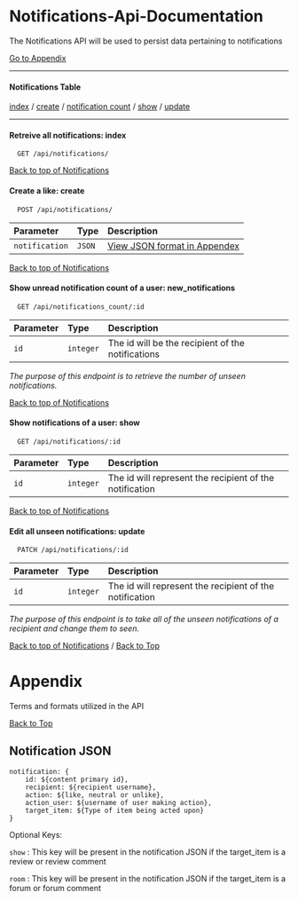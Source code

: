# Notifications-Api-Documentation

The Notifications API will be used to persist data pertaining to notifications

[Go to Appendix](#Appendix)

---
#### **Notifications Table** 
[index](#retreive-all-notifications-index) / 
[create](#create-a-like-create) / 
[notification count](#show-unread-notification-count-of-a-user-new_notifications) / 
[show](#show-notifications-of-a-user-show) / 
[update](#edit-all-unseen-notifications-update)

---
#### Retreive all notifications: index

```http
  GET /api/notifications/
```
[Back to top of Notifications](#notifications-table)

#### Create a like: create

```http
  POST /api/notifications/
```
| Parameter  | Type     | Description                    |
| :--------- | :------- | :-------------------------     |
| `notification` | `JSON` | [View JSON format in Appendex]()|

[Back to top of Notifications](#notifications-table)

#### Show unread notification count of a user: new_notifications

```http
  GET /api/notifications_count/:id
```
| Parameter  | Type     | Description                    |
| :--------- | :------- | :-------------------------     |
| `id` | `integer` | The id will be the recipient of the notifications|

*The purpose of this endpoint is to retrieve the number of unseen notifications.*

[Back to top of Notifications](#notifications-table)

#### Show notifications of a user: show

```http
  GET /api/notifications/:id
```
| Parameter  | Type     | Description                    |
| :--------- | :------- | :-------------------------     |
| `id` | `integer` | The id will represent the recipient of the notification|

[Back to top of Notifications](#notifications-table)

#### Edit all unseen notifications: update

```http
  PATCH /api/notifications/:id
```

| Parameter  | Type     | Description                    |
| :--------- | :------- | :-------------------------     |
| `id` | `integer` | The id will represent the recipient of the notification|

*The purpose of this endpoint is to take all of the unseen notifications of a 
recipient and change them to seen.*

[Back to top of Notifications](#notifications-table) / 
[Back to Top](#notifications-api-documentation)

# Appendix

Terms and formats utilized in the API

[Back to Top](#notifications-api-documentation)

## Notification JSON

```
notification: {
    id: ${content primary id},
    recipient: ${recipient username},
    action: ${like, neutral or unlike},
    action_user: ${username of user making action},
    target_item: ${Type of item being acted upon}
}
```

Optional Keys:

`show` : This key will be present in the notification JSON if the target_item is a review or review comment

`room` : This key will be present in the notification JSON if the target_item is a forum or forum comment